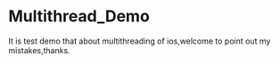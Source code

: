 # Multithread_Demo
It is test demo that about multithreading of ios,welcome to point out my mistakes,thanks.
